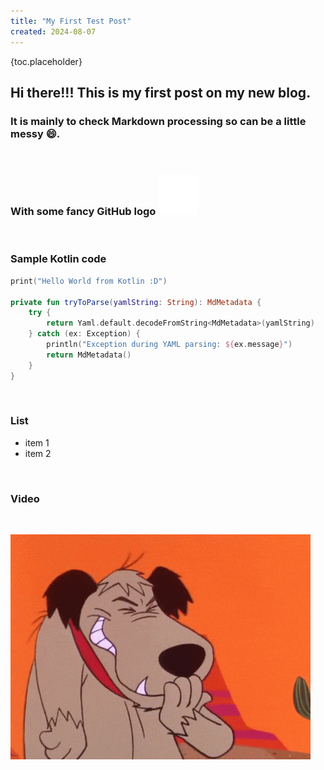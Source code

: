 ```yaml
---
title: "My First Test Post"
created: 2024-08-07
---
```


{toc.placeholder}

## Hi there!!! This is my first post on my new blog.

### It is mainly to check Markdown processing so can be a little messy 😄.

<br/>

### With some fancy GitHub logo ![GitHub](github-logo.svg "GitHub")

<br/>

### Sample Kotlin code

```kotlin
print("Hello World from Kotlin :D")

private fun tryToParse(yamlString: String): MdMetadata {
    try {
        return Yaml.default.decodeFromString<MdMetadata>(yamlString)
    } catch (ex: Exception) {
        println("Exception during YAML parsing: ${ex.message}")
        return MdMetadata()
    }
}
```

<br/>

### List

* item 1
* item 2

<br/>

### Video

<br/>

![Img](giphy.gif)
